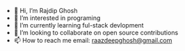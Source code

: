 - 👋 Hi, I’m Rajdip Ghosh
- 👀 I’m interested in programing
- 🌱 I’m currently learning ful-stack devlopment
- 💞️ I’m looking to collaborate on open source contributions
- 📫 How to reach me email: raazdeepghosh@gmail.com

<!---
RajdipGhosh99/RajdipGhosh99 is a ✨ special ✨ repository because its `README.md` (this file) appears on your GitHub profile.
You can click the Preview link to take a look at your changes.
--->

